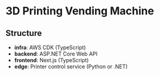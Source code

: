 # 3D Printing Vending Machine

## Structure
- **infra**: AWS CDK (TypeScript)
- **backend**: ASP.NET Core Web API
- **frontend**: Next.js (TypeScript)
- **edge**: Printer control service (Python or .NET)
